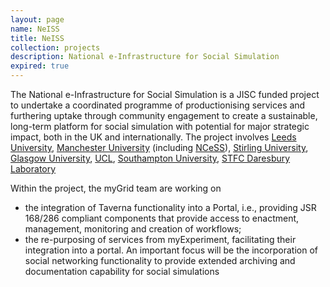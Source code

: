 ```yaml
---
layout: page
name: NeISS
title: NeISS
collection: projects
description: National e-Infrastructure for Social Simulation
expired: true
---
```


The National e-Infrastructure for Social Simulation is a JISC funded project to undertake a coordinated programme of productionising services and
furthering uptake through community engagement to create a sustainable, long-term platform for social simulation with potential for major strategic impact,
both in the UK and internationally. The project involves [Leeds University](http://www.leeds.ac.uk/),
[Manchester University](http://www.manchester.ac.uk/) (including [NCeSS](http://www.ncess.ac.uk/)), [Stirling University](http://www.stir.ac.uk/), [Glasgow University](http://www.glasgow.ac.uk/),
[UCL](http://www.ucl.ac.uk/), [Southampton University](http://www.southampton.ac.uk/), [STFC Daresbury Laboratory](http://www.stfc.ac.uk/about-us/where-we-work/daresbury-laboratory/)

Within the project, the myGrid team are working on

* the integration of Taverna functionality into a Portal, i.e., providing JSR 168/286 compliant components that provide access to enactment, management, monitoring and creation of workflows;
* the re-purposing of services from myExperiment, facilitating their integration into a portal. An important focus will be the incorporation of social networking functionality to provide extended archiving and documentation capability for social simulations